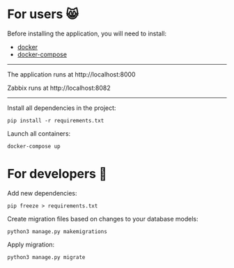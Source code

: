 # For users 😸
Before installing the application, you will need to install:
- [docker](https://docs.docker.com/get-docker/)
- [docker-compose](https://docs.docker.com/compose/install/)


---
   
The application runs at http://localhost:8000

Zabbix runs at http://localhost:8082

---

Install all dependencies in the project:

```pip install -r requirements.txt```

Launch all containers:

```docker-compose up```

# For developers 👺

Add new dependencies:

```pip freeze > requirements.txt```

Create migration files based on changes to your database models:

```python3 manage.py makemigrations```

Apply migration:

```python3 manage.py migrate```